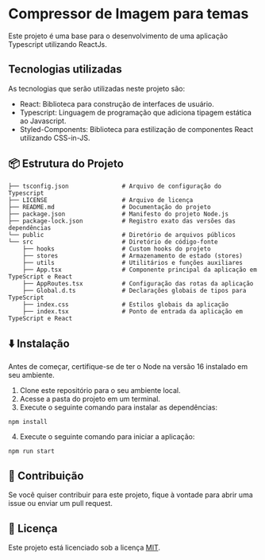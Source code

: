 # Compressor de Imagem para temas

Este projeto é uma base para o desenvolvimento de uma aplicação Typescript utilizando ReactJs.

## Tecnologias utilizadas

As tecnologias que serão utilizadas neste projeto são:

- React: Biblioteca para construção de interfaces de usuário.
- Typescript: Linguagem de programação que adiciona tipagem estática ao Javascript.
- Styled-Components: Biblioteca para estilização de componentes React utilizando CSS-in-JS.

## 📦 Estrutura do Projeto

```
├── tsconfig.json               # Arquivo de configuração do Typescript
├── LICENSE                     # Arquivo de licença
├── README.md                   # Documentação do projeto
├── package.json                # Manifesto do projeto Node.js
├── package-lock.json           # Registro exato das versões das dependências
└── public                      # Diretório de arquivos públicos
└── src                         # Diretório de código-fonte
    ├── hooks                   # Custom hooks do projeto
    ├── stores                  # Armazenamento de estado (stores)
    ├── utils                   # Utilitários e funções auxiliares
    ├── App.tsx                 # Componente principal da aplicação em TypeScript e React
    ├── AppRoutes.tsx           # Configuração das rotas da aplicação
    ├── Global.d.ts             # Declarações globais de tipos para TypeScript
    ├── index.css               # Estilos globais da aplicação
    ├── index.tsx               # Ponto de entrada da aplicação em TypeScript e React
```

## ⬇️ Instalação

Antes de começar, certifique-se de ter o Node na versão 16 instalado em seu ambiente.

1. Clone este repositório para o seu ambiente local.
2. Acesse a pasta do projeto em um terminal.
3. Execute o seguinte comando para instalar as dependências:

```
npm install
```

4. Execute o seguinte comando para iniciar a aplicação:

```
npm run start
```

## 🙏  Contribuição

Se você quiser contribuir para este projeto, fique à vontade para abrir uma issue ou enviar um pull request.

## 📄 Licença

Este projeto está licenciado sob a licença [MIT](LICENSE).